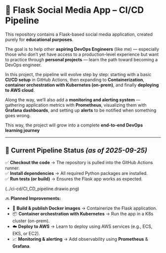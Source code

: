 # 🚀 Flask Social Media App – CI/CD Pipeline  

This repository contains a Flask-based social media application, created purely for **educational purposes**.  

The goal is to help other **aspiring DevOps Engineers** (like me) — especially those who don’t yet have access to a production-level experience but want to practice through **personal projects** — learn the path toward becoming a DevOps engineer.  

In this project, the pipeline will evolve step by step: starting with a basic **CI/CD setup** in GitHub Actions, then expanding to **Containerization**, **container orchestration with Kubernetes (on-prem)**, and finally **deploying to AWS cloud**.  

Along the way, we’ll also add a **monitoring and alerting system** — gathering application metrics with **Prometheus**, visualizing them with **Grafana dashboards**, and setting up **alerts** to be notified when something goes wrong.  

This way, the project will grow into a complete **end-to-end DevOps learning journey**

---

## 📌 Current Pipeline Status *(as of 2025-09-25)*  

✅ **Checkout the code** → The repository is pulled into the GitHub Actions runner.  
✅ **Install dependencies** → All required Python packages are installed.  
✅ **Run tests (or build)** → Ensures the Flask app works as expected.  

(../ci-cd/CI_CD_pipeline.drawio.png)

🔜 **Planned Improvements:**  

- 🐳 **Build & publish Docker images** → Containerize the Flask application.  
- 📦 **Container orchestration with Kubernetes** → Run the app in a K8s cluster (on-prem).  
- ☁️ **Deploy to AWS** → Learn to deploy using AWS services (e.g., ECS, EKS, or EC2).  
- 📈 **Monitoring & alerting** → Add observability using **Prometheus** & **Grafana**.  


